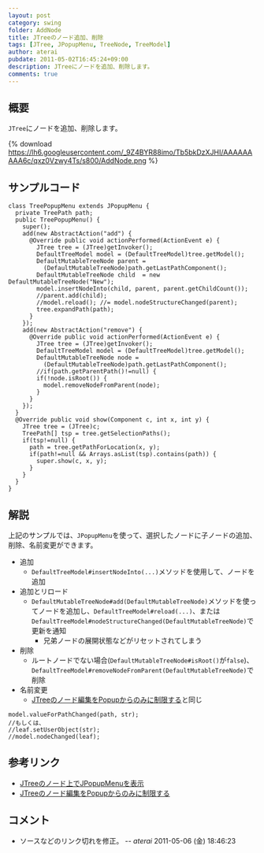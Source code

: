 ```yaml
---
layout: post
category: swing
folder: AddNode
title: JTreeのノード追加、削除
tags: [JTree, JPopupMenu, TreeNode, TreeModel]
author: aterai
pubdate: 2011-05-02T16:45:24+09:00
description: JTreeにノードを追加、削除します。
comments: true
---
```

## 概要
`JTree`にノードを追加、削除します。

{% download https://lh6.googleusercontent.com/_9Z4BYR88imo/Tb5bkDzXJHI/AAAAAAAAA6c/qxz0Vzwy4Ts/s800/AddNode.png %}

## サンプルコード
<pre class="prettyprint"><code>class TreePopupMenu extends JPopupMenu {
  private TreePath path;
  public TreePopupMenu() {
    super();
    add(new AbstractAction("add") {
      @Override public void actionPerformed(ActionEvent e) {
        JTree tree = (JTree)getInvoker();
        DefaultTreeModel model = (DefaultTreeModel)tree.getModel();
        DefaultMutableTreeNode parent =
          (DefaultMutableTreeNode)path.getLastPathComponent();
        DefaultMutableTreeNode child  = new DefaultMutableTreeNode("New");
        model.insertNodeInto(child, parent, parent.getChildCount());
        //parent.add(child);
        //model.reload(); //= model.nodeStructureChanged(parent);
        tree.expandPath(path);
      }
    });
    add(new AbstractAction("remove") {
      @Override public void actionPerformed(ActionEvent e) {
        JTree tree = (JTree)getInvoker();
        DefaultTreeModel model = (DefaultTreeModel)tree.getModel();
        DefaultMutableTreeNode node =
          (DefaultMutableTreeNode)path.getLastPathComponent();
        //if(path.getParentPath()!=null) {
        if(!node.isRoot()) {
          model.removeNodeFromParent(node);
        }
      }
    });
  }
  @Override public void show(Component c, int x, int y) {
    JTree tree = (JTree)c;
    TreePath[] tsp = tree.getSelectionPaths();
    if(tsp!=null) {
      path = tree.getPathForLocation(x, y);
      if(path!=null &amp;&amp; Arrays.asList(tsp).contains(path)) {
        super.show(c, x, y);
      }
    }
  }
}
</code></pre>

## 解説
上記のサンプルでは、`JPopupMenu`を使って、選択したノードに子ノードの追加、削除、名前変更ができます。

- 追加
    - `DefaultTreeModel#insertNodeInto(...)`メソッドを使用して、ノードを追加
- 追加とリロード
    - `DefaultMutableTreeNode#add(DefaultMutableTreeNode)`メソッドを使ってノードを追加し、`DefaultTreeModel#reload(...)`、または`DefaultTreeModel#nodeStructureChanged(DefaultMutableTreeNode)`で更新を通知
        - 兄弟ノードの展開状態などがリセットされてしまう
- 削除
    - ルートノードでない場合(`DefaultMutableTreeNode#isRoot()`が`false`)、`DefaultTreeModel#removeNodeFromParent(DefaultMutableTreeNode)`で削除
- 名前変更
    - [JTreeのノード編集をPopupからのみに制限する](http://terai.xrea.jp/Swing/StartEditingPopupMenu.html)と同じ

<!-- dummy comment line for breaking list -->

<pre class="prettyprint"><code>model.valueForPathChanged(path, str);
//もしくは、
//leaf.setUserObject(str);
//model.nodeChanged(leaf);
</code></pre>

## 参考リンク
- [JTreeのノード上でJPopupMenuを表示](http://terai.xrea.jp/Swing/TreeNodePopupMenu.html)
- [JTreeのノード編集をPopupからのみに制限する](http://terai.xrea.jp/Swing/StartEditingPopupMenu.html)

<!-- dummy comment line for breaking list -->

## コメント
- ソースなどのリンク切れを修正。 -- *aterai* 2011-05-06 (金) 18:46:23

<!-- dummy comment line for breaking list -->
